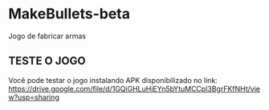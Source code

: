 # MakeBullets-beta

Jogo de fabricar armas

## TESTE O JOGO

Você pode testar o jogo instalando APK disponibilizado no link:
https://drive.google.com/file/d/1GQiGHLuHjEYn5bYtuMCCpl3BgrFKfNHt/view?usp=sharing
